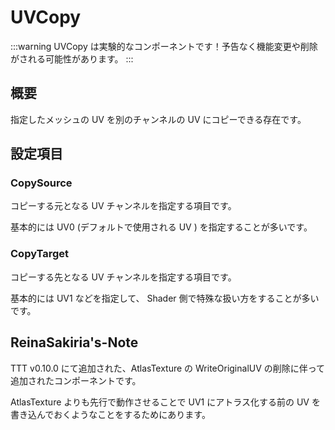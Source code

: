 # UVCopy

:::warning
UVCopy は実験的なコンポーネントです！予告なく機能変更や削除がされる可能性があります。
:::

## 概要

指定したメッシュの UV を別のチャンネルの UV にコピーできる存在です。

## 設定項目

### CopySource

コピーする元となる UV チャンネルを指定する項目です。

基本的には UV0 (デフォルトで使用される UV ) を指定することが多いです。

### CopyTarget

コピーする先となる UV チャンネルを指定する項目です。

基本的には UV1 などを指定して、 Shader 側で特殊な扱い方をすることが多いです。

## ReinaSakiria's-Note

TTT v0.10.0 にて追加された、AtlasTexture の WriteOriginalUV の削除に伴って追加されたコンポーネントです。

AtlasTexture よりも先行で動作させることで UV1 にアトラス化する前の UV を書き込んでおくようなことをするためにあります。

